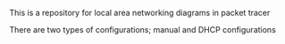 This is a repository for local area networking diagrams in packet tracer

There are two types of configurations; manual and DHCP configurations
